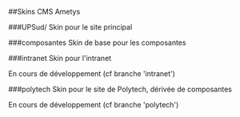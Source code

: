 ##Skins CMS Ametys

###UPSud/
Skin pour le site principal

###composantes
Skin de base pour les composantes

###intranet
Skin pour l'intranet

En cours de développement (cf branche 'intranet')

###polytech
Skin pour le site de Polytech, dérivée de composantes

En cours de développement (cf branche 'polytech')


